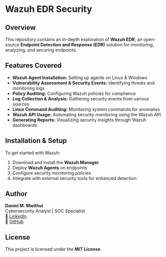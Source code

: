 # Wazuh EDR Security  

## Overview  
This repository contains an in-depth exploration of **Wazuh EDR**, an open-source **Endpoint Detection and Response (EDR)** solution for monitoring, analyzing, and securing endpoints.   

## Features Covered  
- **Wazuh Agent Installation:** Setting up agents on Linux & Windows  
- **Vulnerability Assessment & Security Events:** Identifying threats and monitoring logs  
- **Policy Auditing:** Configuring Wazuh policies for compliance  
- **Log Collection & Analysis:** Gathering security events from various sources  
- **Linux Command Auditing:** Monitoring system commands for anomalies  
- **Wazuh API Usage:** Automating security monitoring using the Wazuh API    
- **Generating Reports:** Visualizing security insights through Wazuh dashboards  

## Installation & Setup  
To get started with Wazuh:  
1. Download and install the **Wazuh Manager**  
2. Deploy **Wazuh Agents** on endpoints  
3. Configure security monitoring policies  
4. Integrate with external security tools for enhanced detection  

## Author  
**Daniel M. Mwithui**  
Cybersecurity Analyst | SOC Specialist   
🔗 [LinkedIn](https://www.linkedin.com/in/daniel-mwendwa-bsc-a475311b7/)  
🔗 [GitHub](https://github.com/daniel-mwendwa)  

## License  
This project is licensed under the **MIT License**.  
